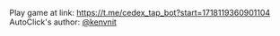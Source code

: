Play game at link: https://t.me/cedex_tap_bot?start=1718119360901104
<br/>
AutoClick's author: [@kenvnit](https://t.me/kenvnit)
